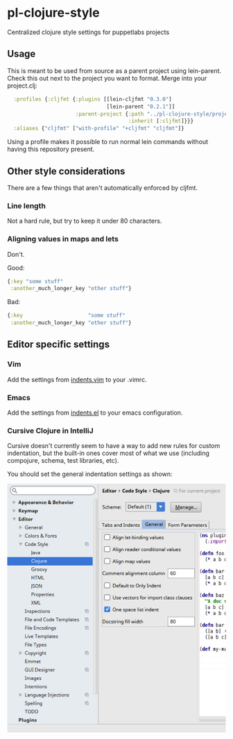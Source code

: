 # pl-clojure-style

Centralized clojure style settings for puppetlabs projects

## Usage

This is meant to be used from source as a parent project using lein-parent.
Check this out next to the project you want to format. Merge into your
project.clj:

```clojure
  :profiles {:cljfmt {:plugins [[lein-cljfmt "0.3.0"]
                                [lein-parent "0.2.1"]]
                      :parent-project {:path "../pl-clojure-style/project.clj"
                                       :inherit [:cljfmt]}}}
  :aliases {"cljfmt" ["with-profile" "+cljfmt" "cljfmt"]}
```

Using a profile makes it possible to run normal lein commands without having
this repository present.

## Other style considerations

There are a few things that aren't automatically enforced by cljfmt.

### Line length

Not a hard rule, but try to keep it under 80 characters.

### Aligning values in maps and lets

Don't.

Good:
```clojure
{:key "some stuff"
 :another_much_longer_key "other stuff"}
```
Bad:
```clojure
{:key                     "some stuff"
 :another_much_longer_key "other stuff"}
```


## Editor specific settings

### Vim

Add the settings from [indents.vim](indents.vim) to your .vimrc.

### Emacs

Add the settings from [indents.el](indents.el) to your emacs
configuration.

### Cursive Clojure in IntelliJ

Cursive doesn't currently seem to have a way to add new rules for custom
indentation, but the built-in ones cover most of what we use (including
compojure, schema, test libraries, etc).

You should set the general indentation settings as shown:

![IntelliJerks](cursive.png)
